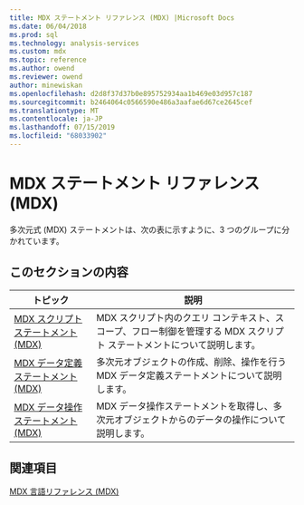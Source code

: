 ```yaml
---
title: MDX ステートメント リファレンス (MDX) |Microsoft Docs
ms.date: 06/04/2018
ms.prod: sql
ms.technology: analysis-services
ms.custom: mdx
ms.topic: reference
ms.author: owend
ms.reviewer: owend
author: minewiskan
ms.openlocfilehash: d2d8f37d37b0e895752934aa1b469e03d957c187
ms.sourcegitcommit: b2464064c0566590e486a3aafae6d67ce2645cef
ms.translationtype: MT
ms.contentlocale: ja-JP
ms.lasthandoff: 07/15/2019
ms.locfileid: "68033902"
---
```

# <a name="mdx-statement-reference-mdx"></a>MDX ステートメント リファレンス (MDX)


  多次元式 (MDX) ステートメントは、次の表に示すように、3 つのグループに分かれています。  
  
## <a name="in-this-section"></a>このセクションの内容  
  
|トピック|説明|  
|-----------|-----------------|  
|[MDX スクリプト ステートメント &#40;MDX&#41;](../mdx/mdx-scripting-statements-mdx.md)|MDX スクリプト内のクエリ コンテキスト、スコープ、フロー制御を管理する MDX スクリプト ステートメントについて説明します。|  
|[MDX データ定義ステートメント&#40;MDX&#41;](../mdx/mdx-data-definition-statements-mdx.md)|多次元オブジェクトの作成、削除、操作を行う MDX データ定義ステートメントについて説明します。|  
|[MDX データ操作ステートメント&#40;MDX&#41;](../mdx/mdx-data-manipulation-statements-mdx.md)|MDX データ操作ステートメントを取得し、多次元オブジェクトからのデータの操作について説明します。|  
  
## <a name="see-also"></a>関連項目  
 [MDX 言語リファレンス &#40;MDX&#41;](../mdx/mdx-language-reference-mdx.md)  
  
  

